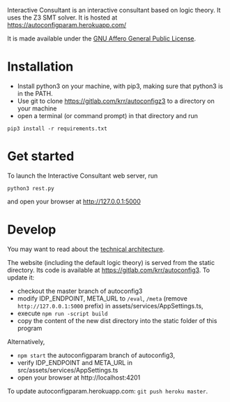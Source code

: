 Interactive Consultant is an interactive consultant based on logic theory. It uses the Z3 SMT solver.  It is hosted at https://autoconfigparam.herokuapp.com/

It is made available under the [GNU Affero General Public License](https://www.gnu.org/licenses/agpl-3.0.en.html).  


# Installation
* Install python3 on your machine, with pip3, making sure that python3 is in the PATH.
* Use git to clone https://gitlab.com/krr/autoconfigz3 to a directory on your machine
* open a terminal (or command prompt) in that directory and run
~~~~
pip3 install -r requirements.txt
~~~~

# Get started
To launch the Interactive Consultant web server, run
~~~~
python3 rest.py
~~~~
and open your browser at http://127.0.0.1:5000

# Develop

You may want to read about the [technical architecture](https://docs.google.com/document/d/1i0oFnk_ITwm2zkF36MzN9ezgZJe0_a7H9Tm1x1V-lKA/edit?usp=sharing).

The website (including the default logic theory) is served from the static directory.  Its code is available at https://gitlab.com/krr/autoconfig3.  To update it:

* checkout the master branch of autoconfig3
* modify IDP_ENDPOINT, META_URL to `/eval`, `/meta` (remove `http://127.0.0.1:5000` prefix) in assets/services/AppSettings.ts,
* execute `npm run -script build`
* copy the content of the new dist directory into the static folder of this program

Alternatively,

* `npm start` the autoconfigparam branch of autoconfig3,
* verify IDP_ENDPOINT and META_URL in src/assets/services/AppSettings.ts
* open your browser at http://localhost:4201

To update autoconfigparam.herokuapp.com: `git push heroku master`.
